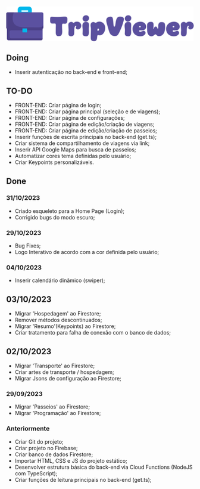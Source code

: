 ![alt text](https://github.com/gabrielofavero/Trip-Viewer-Firebase/blob/master/public/assets/img/logo-full.png?raw=true)

## Doing
- Inserir autenticação no back-end e front-end;

## TO-DO
- FRONT-END: Criar página de login;
- FRONT-END: Criar página principal (seleção e de viagens);
- FRONT-END: Criar página de configurações;
- FRONT-END: Criar página de edição/criação de viagens;
- FRONT-END: Criar página de edição/criação de passeios;
- Inserir funções de escrita principais no back-end (get.ts);
- Criar sistema de compartilhamento de viagens via link;
- Inserir API Google Maps para busca de passeios;
- Automatizar cores tema definidas pelo usuário;
- Criar Keypoints personalizáveis.

## Done

### 31/10/2023
- Criado esqueleto para a Home Page (Login);
- Corrigido bugs do modo escuro;

### 29/10/2023
- Bug Fixes;
- Logo Interativo de acordo com a cor definida pelo usuário;

### 04/10/2023
- Inserir calendário dinâmico (swiper);

## 03/10/2023
- Migrar 'Hospedagem' ao Firestore;
- Remover métodos descontinuados;
- Migrar 'Resumo'(Keypoints) ao Firestore;
- Criar tratamento para falha de conexão com o banco de dados;

## 02/10/2023
- Migrar 'Transporte' ao Firestore;
- Criar artes de transporte / hospedagem;
- Migrar Jsons de configuração ao Firestore;

### 29/09/2023
- Migrar 'Passeios' ao Firestore;
- Migrar 'Programação' ao Firestore;

### Anteriormente
- Criar Git do projeto;
- Criar projeto no Firebase;
- Criar banco de dados Firestore;
- Importar HTML, CSS e JS do projeto estático;
- Desenvolver estrutura básica do back-end via Cloud Functions (NodeJS com TypeScript);
- Criar funções de leitura principais no back-end (get.ts);
